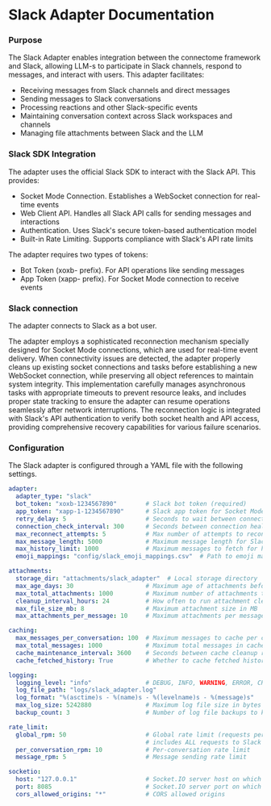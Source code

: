 # Slack Adapter Documentation

### Purpose
The Slack Adapter enables integration between the connectome framework and Slack, allowing LLM-s to participate in Slack channels, respond to messages, and interact with users. This adapter facilitates:
* Receiving messages from Slack channels and direct messages
* Sending messages to Slack conversations
* Processing reactions and other Slack-specific events
* Maintaining conversation context across Slack workspaces and channels
* Managing file attachments between Slack and the LLM

### Slack SDK Integration
The adapter uses the official Slack SDK to interact with the Slack API. This provides:
* Socket Mode Connection. Establishes a WebSocket connection for real-time events
* Web Client API. Handles all Slack API calls for sending messages and interactions
* Authentication. Uses Slack's secure token-based authentication model
* Built-in Rate Limiting. Supports compliance with Slack's API rate limits

The adapter requires two types of tokens:
* Bot Token (xoxb- prefix). For API operations like sending messages
* App Token (xapp- prefix). For Socket Mode connection to receive events

### Slack connection
The adapter connects to Slack as a bot user.

The adapter employs a sophisticated reconnection mechanism specially designed for Socket Mode connections, which are used for real-time event delivery. When connectivity issues are detected, the adapter properly cleans up existing socket connections and tasks before establishing a new WebSocket connection, while preserving all object references to maintain system integrity. This implementation carefully manages asynchronous tasks with appropriate timeouts to prevent resource leaks, and includes proper state tracking to ensure the adapter can resume operations seamlessly after network interruptions. The reconnection logic is integrated with Slack's API authentication to verify both socket health and API access, providing comprehensive recovery capabilities for various failure scenarios.

### Configuration
The Slack adapter is configured through a YAML file with the following settings.

```yaml
adapter:
  adapter_type: "slack"
  bot_token: "xoxb-1234567890"        # Slack bot token (required)
  app_token: "xapp-1-1234567890"      # Slack app token for Socket Mode (required)
  retry_delay: 5                      # Seconds to wait between connection attempts
  connection_check_interval: 300      # Seconds between connection health checks
  max_reconnect_attempts: 5           # Max number of attempts to reconnect if connection lost
  max_message_length: 5000            # Maximum message length for Slack messages
  max_history_limit: 1000             # Maximum messages to fetch for history
  emoji_mappings: "config/slack_emoji_mappings.csv"  # Path to emoji mappings

attachments:
  storage_dir: "attachments/slack_adapter"  # Local storage directory
  max_age_days: 30                    # Maximum age of attachments before cleanup
  max_total_attachments: 1000         # Maximum number of attachments to store
  cleanup_interval_hours: 24          # How often to run attachment cleanup
  max_file_size_mb: 8                 # Maximum attachment size in MB
  max_attachments_per_message: 10     # Maximum attachments per message

caching:
  max_messages_per_conversation: 100  # Maximum messages to cache per conversation
  max_total_messages: 1000            # Maximum total messages in cache
  cache_maintenance_interval: 3600    # Seconds between cache cleanup runs
  cache_fetched_history: True         # Whether to cache fetched history messages

logging:
  logging_level: "info"               # DEBUG, INFO, WARNING, ERROR, CRITICAL
  log_file_path: "logs/slack_adapter.log"
  log_format: "%(asctime)s - %(name)s - %(levelname)s - %(message)s"
  max_log_size: 5242880               # Maximum log file size in bytes
  backup_count: 3                     # Number of log file backups to keep

rate_limit:
  global_rpm: 50                      # Global rate limit (requests per minute)
                                      # includes ALL requests to Slack API
  per_conversation_rpm: 10            # Per-conversation rate limit
  message_rpm: 5                      # Message sending rate limit

socketio:
  host: "127.0.0.1"                   # Socket.IO server host on which the adapter is running
  port: 8085                          # Socket.IO server port on which the adapter is running
  cors_allowed_origins: "*"           # CORS allowed origins
```
